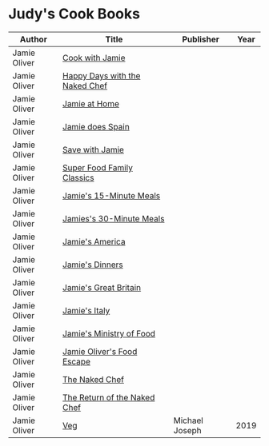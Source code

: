 # Judy's Cook Books

Author | Title | Publisher | Year
------ | ----- | --------- | ----
Jamie Oliver | [Cook with Jamie]() | | 
Jamie Oliver | [Happy Days with the Naked Chef]() | |
Jamie Oliver | [Jamie at Home]() | |
Jamie Oliver | [Jamie does Spain]() | |
Jamie Oliver | [Save with Jamie]() | |
Jamie Oliver | [Super Food Family Classics]() | | 
Jamie Oliver | [Jamie's 15-Minute Meals]() | |
Jamie Oliver | [Jamies's 30-Minute Meals]() | | 
Jamie Oliver | [Jamie's America]() | | 
Jamie Oliver | [Jamie's Dinners]() | |
Jamie Oliver | [Jamie's Great Britain]() | | 
Jamie Oliver | [Jamie's Italy]() | |
Jamie Oliver | [Jamie's Ministry of Food]() | |
Jamie Oliver | [Jamie Oliver's Food Escape]() | | 
Jamie Oliver | [The Naked Chef]() | | 
Jamie Oliver | [The Return of the Naked Chef]() | | 
Jamie Oliver | [Veg](https://www.amazon.co.uk/Veg-Easy-Delicious-Meals-Everyone/dp/0718187768/) | Michael Joseph | 2019
